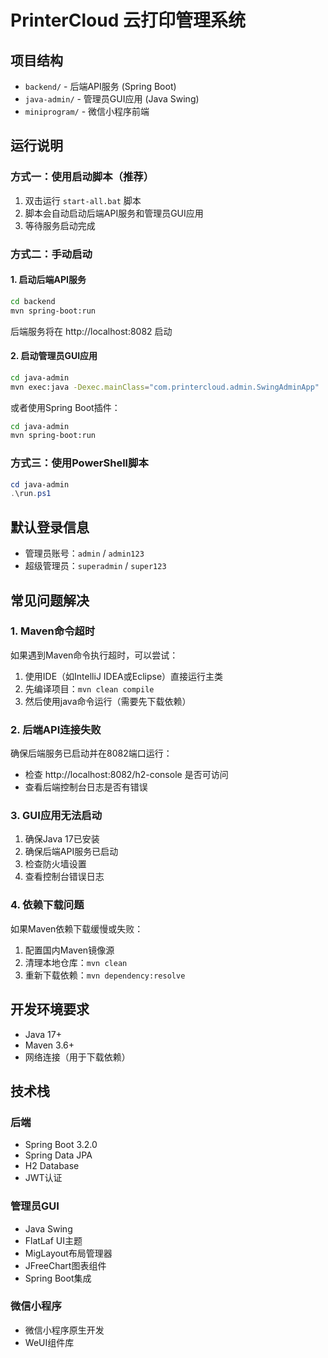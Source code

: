 # PrinterCloud 云打印管理系统

## 项目结构

- `backend/` - 后端API服务 (Spring Boot)
- `java-admin/` - 管理员GUI应用 (Java Swing)
- `miniprogram/` - 微信小程序前端

## 运行说明

### 方式一：使用启动脚本（推荐）

1. 双击运行 `start-all.bat` 脚本
2. 脚本会自动启动后端API服务和管理员GUI应用
3. 等待服务启动完成

### 方式二：手动启动

#### 1. 启动后端API服务

```bash
cd backend
mvn spring-boot:run
```

后端服务将在 http://localhost:8082 启动

#### 2. 启动管理员GUI应用

```bash
cd java-admin
mvn exec:java -Dexec.mainClass="com.printercloud.admin.SwingAdminApp"
```

或者使用Spring Boot插件：

```bash
cd java-admin
mvn spring-boot:run
```

### 方式三：使用PowerShell脚本

```powershell
cd java-admin
.\run.ps1
```

## 默认登录信息

- 管理员账号：`admin` / `admin123`
- 超级管理员：`superadmin` / `super123`

## 常见问题解决

### 1. Maven命令超时

如果遇到Maven命令执行超时，可以尝试：

1. 使用IDE（如IntelliJ IDEA或Eclipse）直接运行主类
2. 先编译项目：`mvn clean compile`
3. 然后使用java命令运行（需要先下载依赖）

### 2. 后端API连接失败

确保后端服务已启动并在8082端口运行：
- 检查 http://localhost:8082/h2-console 是否可访问
- 查看后端控制台日志是否有错误

### 3. GUI应用无法启动

1. 确保Java 17已安装
2. 确保后端API服务已启动
3. 检查防火墙设置
4. 查看控制台错误日志

### 4. 依赖下载问题

如果Maven依赖下载缓慢或失败：

1. 配置国内Maven镜像源
2. 清理本地仓库：`mvn clean`
3. 重新下载依赖：`mvn dependency:resolve`

## 开发环境要求

- Java 17+
- Maven 3.6+
- 网络连接（用于下载依赖）

## 技术栈

### 后端
- Spring Boot 3.2.0
- Spring Data JPA
- H2 Database
- JWT认证

### 管理员GUI
- Java Swing
- FlatLaf UI主题
- MigLayout布局管理器
- JFreeChart图表组件
- Spring Boot集成

### 微信小程序
- 微信小程序原生开发
- WeUI组件库